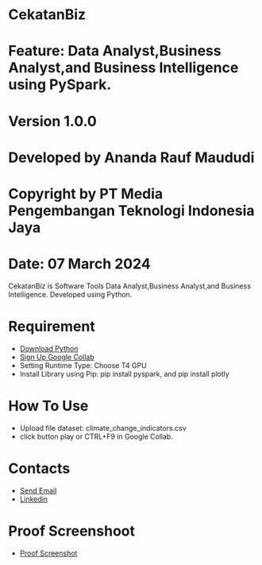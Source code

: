 # CekatanBiz
# Feature: Data Analyst,Business Analyst,and Business Intelligence using PySpark.
# Version 1.0.0
# Developed by Ananda Rauf Maududi
# Copyright by PT Media Pengembangan Teknologi Indonesia Jaya
# Date: 07 March 2024
CekatanBiz is Software Tools Data Analyst,Business Analyst,and Business Intelligence. Developed using Python.



# Requirement
- [Download Python](https://www.python.org)
- [Sign Up Google Collab](https://colab.research.google.com/)
- Setting Runtime Type: Choose T4 GPU
- Install Library using Pip: pip install pyspark, and pip install plotly

# How To Use
- Upload file dataset: climate_change_indicators.csv
- click button play or CTRL+F9 in Google Collab.

# Contacts
- [Send Email](https://mailto:anandaraufm@gmail.com)
- [Linkedin](https://www.linkedin.com/in/ananda-rauf-maududi-)

# Proof Screenshoot
- [Proof Screenshot]()
